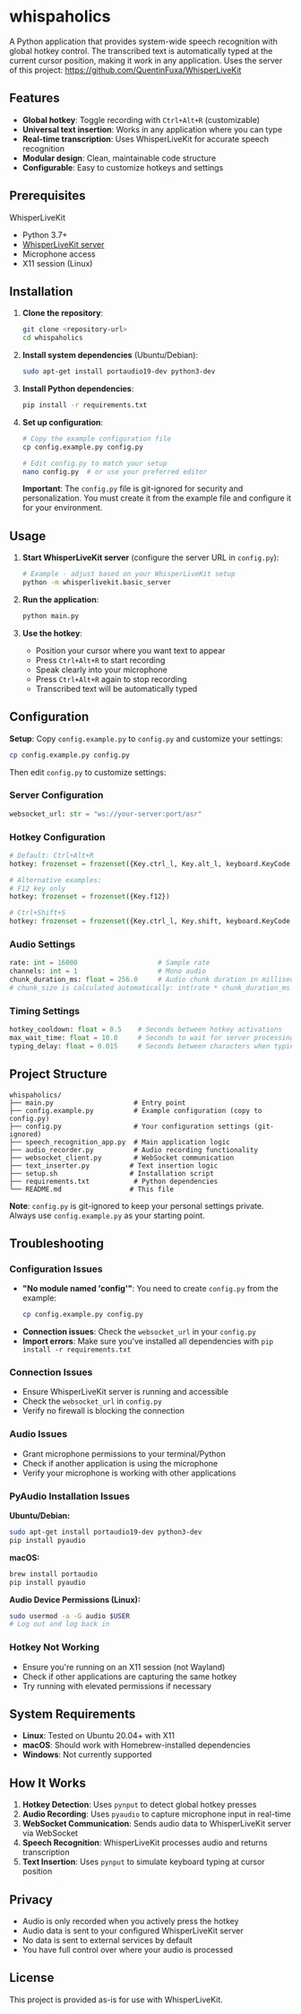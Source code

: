 # whispaholics

A Python application that provides system-wide speech recognition with global hotkey control. The transcribed text is automatically typed at the current cursor position, making it work in any application.
Uses the server of this project: https://github.com/QuentinFuxa/WhisperLiveKit

## Features

- **Global hotkey**: Toggle recording with `Ctrl+Alt+R` (customizable)
- **Universal text insertion**: Works in any application where you can type
- **Real-time transcription**: Uses WhisperLiveKit for accurate speech recognition
- **Modular design**: Clean, maintainable code structure
- **Configurable**: Easy to customize hotkeys and settings

## Prerequisites
WhisperLiveKit
- Python 3.7+
- [WhisperLiveKit server](https://github.com/QuentinFuxa/WhisperLiveKit)
- Microphone access
- X11 session (Linux)

## Installation

1. **Clone the repository**:
   ```bash
   git clone <repository-url>
   cd whispaholics
   ```

2. **Install system dependencies** (Ubuntu/Debian):
   ```bash
   sudo apt-get install portaudio19-dev python3-dev
   ```

3. **Install Python dependencies**:
   ```bash
   pip install -r requirements.txt
   ```

4. **Set up configuration**:
   ```bash
   # Copy the example configuration file
   cp config.example.py config.py
   
   # Edit config.py to match your setup
   nano config.py  # or use your preferred editor
   ```
   
   **Important**: The `config.py` file is git-ignored for security and personalization. You must create it from the example file and configure it for your environment.

## Usage

1. **Start WhisperLiveKit server** (configure the server URL in `config.py`):
   ```bash
   # Example - adjust based on your WhisperLiveKit setup
   python -m whisperlivekit.basic_server
   ```

2. **Run the application**:
   ```bash
   python main.py
   ```

3. **Use the hotkey**:
   - Position your cursor where you want text to appear
   - Press `Ctrl+Alt+R` to start recording
   - Speak clearly into your microphone
   - Press `Ctrl+Alt+R` again to stop recording
   - Transcribed text will be automatically typed

## Configuration

**Setup**: Copy `config.example.py` to `config.py` and customize your settings:

```bash
cp config.example.py config.py
```

Then edit `config.py` to customize settings:

### Server Configuration
```python
websocket_url: str = "ws://your-server:port/asr"
```

### Hotkey Configuration
```python
# Default: Ctrl+Alt+R
hotkey: frozenset = frozenset({Key.ctrl_l, Key.alt_l, keyboard.KeyCode.from_char('r')})

# Alternative examples:
# F12 key only
hotkey: frozenset = frozenset({Key.f12})

# Ctrl+Shift+S
hotkey: frozenset = frozenset({Key.ctrl_l, Key.shift, keyboard.KeyCode.from_char('s')})
```

### Audio Settings
```python
rate: int = 16000                    # Sample rate
channels: int = 1                    # Mono audio  
chunk_duration_ms: float = 256.0     # Audio chunk duration in milliseconds
# chunk_size is calculated automatically: int(rate * chunk_duration_ms / 1000)
```

### Timing Settings
```python
hotkey_cooldown: float = 0.5    # Seconds between hotkey activations
max_wait_time: float = 10.0     # Seconds to wait for server processing
typing_delay: float = 0.015     # Seconds between characters when typing
```

## Project Structure

```
whispaholics/
├── main.py                    # Entry point
├── config.example.py          # Example configuration (copy to config.py)
├── config.py                  # Your configuration settings (git-ignored)
├── speech_recognition_app.py  # Main application logic
├── audio_recorder.py          # Audio recording functionality
├── websocket_client.py        # WebSocket communication
├── text_inserter.py          # Text insertion logic
├── setup.sh                  # Installation script
├── requirements.txt           # Python dependencies
└── README.md                 # This file
```

**Note**: `config.py` is git-ignored to keep your personal settings private. Always use `config.example.py` as your starting point.

## Troubleshooting

### Configuration Issues
- **"No module named 'config'"**: You need to create `config.py` from the example:
  ```bash
  cp config.example.py config.py
  ```
- **Connection issues**: Check the `websocket_url` in your `config.py`
- **Import errors**: Make sure you've installed all dependencies with `pip install -r requirements.txt`

### Connection Issues
- Ensure WhisperLiveKit server is running and accessible
- Check the `websocket_url` in `config.py`
- Verify no firewall is blocking the connection

### Audio Issues
- Grant microphone permissions to your terminal/Python
- Check if another application is using the microphone
- Verify your microphone is working with other applications

### PyAudio Installation Issues

**Ubuntu/Debian:**
```bash
sudo apt-get install portaudio19-dev python3-dev
pip install pyaudio
```

**macOS:**
```bash
brew install portaudio
pip install pyaudio
```

**Audio Device Permissions (Linux):**
```bash
sudo usermod -a -G audio $USER
# Log out and log back in
```

### Hotkey Not Working
- Ensure you're running on an X11 session (not Wayland)
- Check if other applications are capturing the same hotkey
- Try running with elevated permissions if necessary

## System Requirements

- **Linux**: Tested on Ubuntu 20.04+ with X11
- **macOS**: Should work with Homebrew-installed dependencies
- **Windows**: Not currently supported

## How It Works

1. **Hotkey Detection**: Uses `pynput` to detect global hotkey presses
2. **Audio Recording**: Uses `pyaudio` to capture microphone input in real-time
3. **WebSocket Communication**: Sends audio data to WhisperLiveKit server via WebSocket
4. **Speech Recognition**: WhisperLiveKit processes audio and returns transcription
5. **Text Insertion**: Uses `pynput` to simulate keyboard typing at cursor position

## Privacy

- Audio is only recorded when you actively press the hotkey
- Audio data is sent to your configured WhisperLiveKit server
- No data is sent to external services by default
- You have full control over where your audio is processed

## License

This project is provided as-is for use with WhisperLiveKit.
